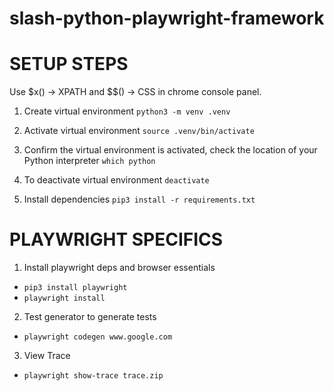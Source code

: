 # slash-python-playwright-framework

# SETUP STEPS
Use $x() -> XPATH and $$() -> CSS in chrome console panel.

1. Create virtual environment
`python3 -m venv .venv`

2. Activate virtual environment
`source .venv/bin/activate`

3. Confirm the virtual environment is activated, check the location of your Python interpreter
`which python`

4. To deactivate virtual environment
`deactivate`

5. Install dependencies
`pip3 install -r requirements.txt`


# PLAYWRIGHT SPECIFICS

1. Install playwright deps and browser essentials
- `pip3 install playwright`
- `playwright install`

2. Test generator to generate tests
- `playwright codegen www.google.com`

3. View Trace
- `playwright show-trace trace.zip`

